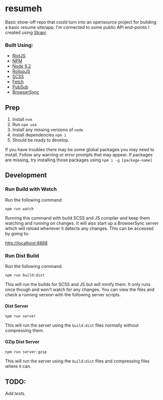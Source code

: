 # resumeh

Basic show-off repo that could turn into an opensource project for building a basic resume site/app.  I'm connected to some public API end-points I created using [Strapi](https://strapi.io/).

### Built Using:

* [RiotJS](https://riot.js.org/)
* [NPM](https://www.npmjs.com/)
* [Node 9.2](https://nodejs.org/en/)
* [RollupJS](https://rollupjs.org/guide/en)
* [SCSS](https://sass-lang.com/)
* [Fetch](https://developer.mozilla.org/en-US/docs/Web/API/Fetch_API)
* [PubSub](https://github.com/brandonbuttars/resumeh/blob/master/src/modules/pubsub.js)
* [BrowserSync](https://browsersync.io/)

## Prep

1. Install `nvm`
2. Run `npm use`
3. Install any missing versions of `node`
4. Install dependencies `npm i`
5. Should be ready to develop.

If you have troubles there may be some global packages you may need to install.  Follow any warning or error prompts that may appear.  If packages are missing, try installing those packages using `npm i -g [package-name]`

## Development

### Run Build with Watch

Run the following command:

```
npm run watch
```

Running this command with build SCSS and JS compiler and keep them watching and running on changes.  It will also start up a BrowserSync server which will reload whenever it detects any changes.  This can be accessed by going to:

[http://localhost:8888](http://localhost:8888)

### Run Dist Build

Run the following command:

```
npm run build:dist
```

This will run the builds for SCSS and JS but will minify them.  It only runs once though and won't watch for any changes.  You can view the files and check a running version with the following server scripts.

#### Dist Server

```
npm run server
```

This will run the server using the `build:dist` files normally without compressing them.

#### GZip Dist Server

```
npm run server:gzip
```

This will run the server using the `build:dist` files and compressing files where it can.

## TODO:

*Add tests.*

